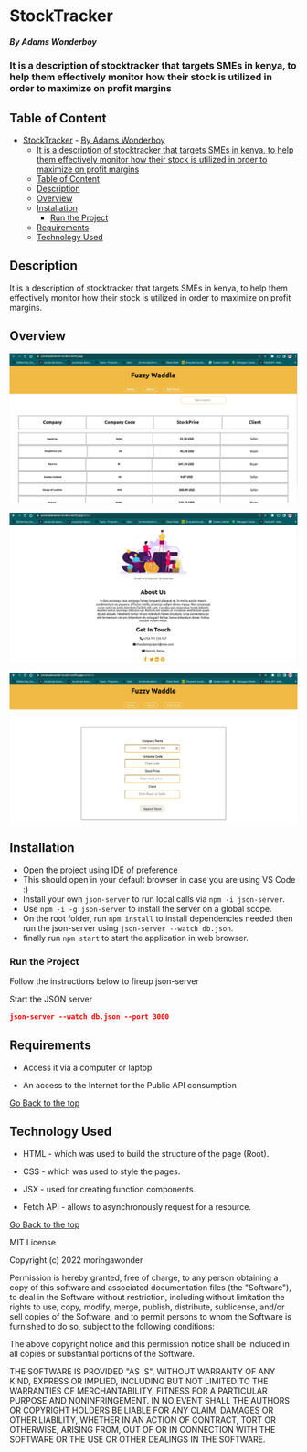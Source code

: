 # StockTracker

##### By Adams Wonderboy

### It is a description of stocktracker that targets SMEs in kenya, to help them effectively monitor how their stock is utilized in order to maximize on profit margins

## Table of Content

- [StockTracker](#stocktracker)
        - [By Adams Wonderboy](#by-adams-wonderboy)
    - [It is a description of stocktracker that targets SMEs in kenya, to help them effectively monitor how their stock is utilized in order to maximize on profit margins](#it-is-a-description-of-stocktracker-that-targets-smes-in-kenya-to-help-them-effectively-monitor-how-their-stock-is-utilized-in-order-to-maximize-on-profit-margins)
  - [Table of Content](#table-of-content)
  - [Description](#description)
  - [Overview](#overview)
  - [Installation](#installation)
    - [Run the Project](#run-the-project)
  - [Requirements](#requirements)
  - [Technology Used](#technology-used)

## Description

<p> It is a description of stocktracker that targets SMEs in kenya, to help them effectively monitor how their stock is utilized in order to maximize on profit margins.</p>

## Overview

![My Image](/Home.png)

![My Image](/About.png)

![My Image](/AddStock.png)

## Installation

- Open the project using IDE of preference
- This should open in your default browser in case you are using VS Code :)
- Install your own `json-server` to run local calls via `npm -i json-server`.
- Use `npm -i -g json-server` to install the server on a global scope.
- On the root folder, run `npm install` to install dependencies needed then run the json-server using `json-server --watch db.json`.
- finally run `npm start` to start the application in web browser.

### Run the Project

Follow the instructions below to fireup json-server

Start the JSON server

```json
json-server --watch db.json --port 3000
```

## Requirements

- Access it via a computer or laptop

- An access to the Internet for the Public API consumption

[Go Back to the top](#table-of-content)

## Technology Used

- HTML - which was used to build the structure of the page (Root).

- CSS - which was used to style the pages.

- JSX - used for creating function components.
  
- Fetch API - allows to asynchronously request for a resource.

[Go Back to the top](#table-of-content)

MIT License

Copyright (c) 2022 moringawonder

Permission is hereby granted, free of charge, to any person obtaining a copy of this software and associated documentation files (the "Software"), to deal in the Software without restriction, including without limitation the rights to use, copy, modify, merge, publish, distribute, sublicense, and/or sell copies of the Software, and to permit persons to whom the Software is furnished to do so, subject to the following conditions:

The above copyright notice and this permission notice shall be included in all copies or substantial portions of the Software.

THE SOFTWARE IS PROVIDED "AS IS", WITHOUT WARRANTY OF ANY KIND, EXPRESS OR IMPLIED, INCLUDING BUT NOT LIMITED TO THE WARRANTIES OF MERCHANTABILITY, FITNESS FOR A PARTICULAR PURPOSE AND NONINFRINGEMENT. IN NO EVENT SHALL THE AUTHORS OR COPYRIGHT HOLDERS BE LIABLE FOR ANY CLAIM, DAMAGES OR OTHER LIABILITY, WHETHER IN AN ACTION OF CONTRACT, TORT OR OTHERWISE, ARISING FROM, OUT OF OR IN CONNECTION WITH THE SOFTWARE OR THE USE OR OTHER DEALINGS IN THE SOFTWARE.
